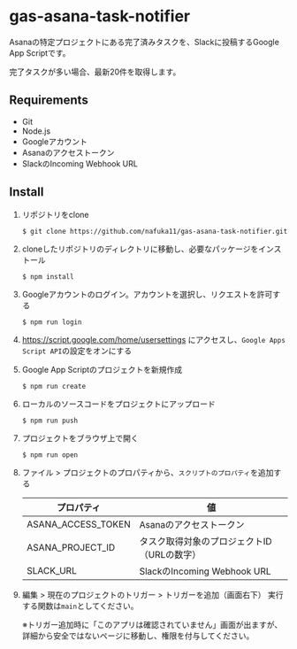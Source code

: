 # gas-asana-task-notifier

Asanaの特定プロジェクトにある完了済みタスクを、Slackに投稿するGoogle App Scriptです。

完了タスクが多い場合、最新20件を取得します。

## Requirements
- Git
- Node.js
- Googleアカウント
- Asanaのアクセストークン
- SlackのIncoming Webhook URL

## Install
1. リポジトリをclone
   ```
   $ git clone https://github.com/nafuka11/gas-asana-task-notifier.git
   ```
   
2. cloneしたリポジトリのディレクトリに移動し、必要なパッケージをインストール
   ```
   $ npm install
   ```
   
3. Googleアカウントのログイン。アカウントを選択し、リクエストを許可する
   ```
   $ npm run login
   ```
   
4. https://script.google.com/home/usersettings にアクセスし、`Google Apps Script API`の設定をオンにする
   
5. Google App Scriptのプロジェクトを新規作成

   ```
   $ npm run create
   ```

6. ローカルのソースコードをプロジェクトにアップロード
   ```
   $ npm run push
   ```

7. プロジェクトをブラウザ上で開く

   ```
   $ npm run open
   ```

8. ファイル > プロジェクトのプロパティから、`スクリプトのプロパティ`を追加する

   |プロパティ|値|
   |--|--|
   |ASANA_ACCESS_TOKEN|Asanaのアクセストークン|
   |ASANA_PROJECT_ID|タスク取得対象のプロジェクトID（URLの数字）|
   |SLACK_URL|SlackのIncoming Webhook URL|

9. 編集 > 現在のプロジェクトのトリガー > トリガーを追加（画面右下）
   実行する関数は`main`としてください。

   ※トリガー追加時に「このアプリは確認されていません」画面が出ますが、詳細から安全ではないページに移動し、権限を付与してください。
